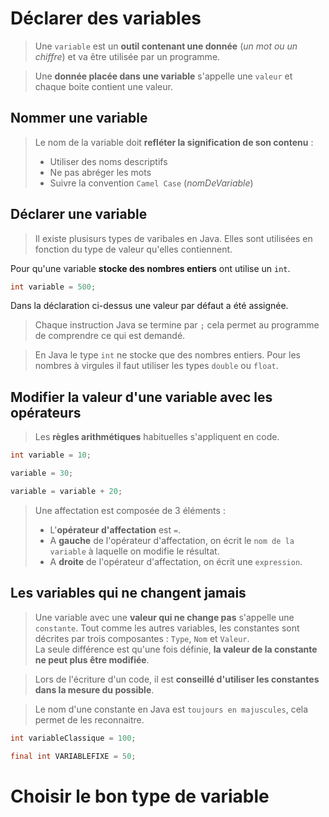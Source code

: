 # Déclarer des variables

> Une `variable` est un **outil contenant une donnée** (*un mot ou un chiffre*) et va être utilisée par un programme.

> Une **donnée placée dans une variable** s'appelle une `valeur` et chaque boite contient une valeur.

## Nommer une variable

> Le nom de la variable doit **refléter la signification de son contenu** :
>- Utiliser des noms descriptifs
>- Ne pas abréger les mots
>- Suivre la convention `Camel Case` (*nomDeVariable*) 

## Déclarer une variable

> Il existe plusisurs types de varibales en Java. Elles sont utilisées en fonction du type de valeur qu'elles contiennent.

Pour qu'une variable **stocke des nombres entiers** ont utilise un `int`.
```Java
int variable = 500;
```
Dans la déclaration ci-dessus une valeur par défaut a été assignée.

> Chaque instruction Java se termine par `;` cela permet au programme de comprendre ce qui est demandé.

> En Java le type `int` ne stocke que des nombres entiers. Pour les nombres à virgules il faut utiliser les types `double` ou `float`.

## Modifier la valeur d'une variable avec les opérateurs

> Les **règles arithmétiques** habituelles s'appliquent en code.

```Java
int variable = 10;

variable = 30;

variable = variable + 20;
```

> Une affectation est composée de 3 éléments :
>- L'**opérateur d'affectation** est `=`.
>- A **gauche** de l'opérateur d'affectation, on écrit le `nom de la variable` à laquelle on modifie le résultat.
>- A **droite** de l'opérateur d'affectation, on écrit une `expression`.

## Les variables qui ne changent jamais

> Une variable avec une **valeur qui ne change pas** s'appelle une `constante`. Tout comme les autres variables, les constantes sont décrites par trois composantes : `Type`, `Nom` et `Valeur`. <br>
> La seule différence est qu'une fois définie, **la valeur de la constante ne peut plus être modifiée**.

> Lors de l'écriture d'un code, il est **conseillé d'utiliser les constantes dans la mesure du possible**.

> Le nom d'une constante en Java est `toujours en majuscules`, cela permet de les reconnaitre.

```Java
int variableClassique = 100;

final int VARIABLEFIXE = 50;
```


# Choisir le bon type de variable